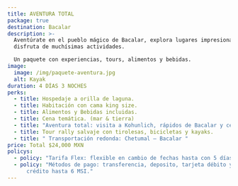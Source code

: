 ```yaml
---
title: AVENTURA TOTAL
package: true
destination: Bacalar
description: >-
  Aventúrate en el pueblo mágico de Bacalar, explora lugares impresionantes y
  disfruta de muchísimas actividades. 

  Un paquete con experiencias, tours, alimentos y bebidas.
image:
  image: /img/paquete-aventura.jpg
  alt: Kayak
duration: 4 DÍAS 3 NOCHES
perks:
  - title: Hospedaje a orilla de laguna.
  - title: Habitación con cama king size.
  - title: Alimentos y Bebidas incluidas.
  - title: Cena temática. (mar & tierra)
  - title: "Aventura total: visita a Kohunlich, rápidos de Bacalar y cenote azul."
  - title: Tour rally salvaje con tirolesas, bicicletas y kayaks.
  - title: " Transportación redonda: Chetumal – Bacalar "
price: Total $24,000 MXN
policys:
  - policy: "Tarifa Flex: flexible en cambio de fechas hasta con 5 días anticipación."
  - policy: "Métodos de pago: transferencia, deposito, tarjeta débito y tarjeta de
      crédito hasta 6 MSI."
---
```

